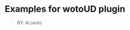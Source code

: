 <!--
	Rudeus Telegram Bot Project
	Copyright (C) 2021 wotoTeam, ALiwoto
	This file is subject to the terms and conditions defined in
	file 'LICENSE', which is part of the source code.
-->

# Examples for wotoUD plugin
> BY: ALiwoto